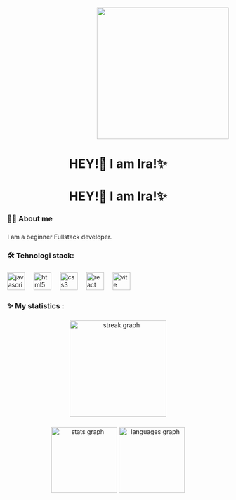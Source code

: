 <!-- HEY! -->

<!-- <div  align="center">
<img src="https://user-images.githubusercontent.com/74038190/213760705-0d5bf320-4f43-4352-b74b-0889ae726bf7.gif" height="300" width="500">
</div> -->

###

<!-- Baner -->

<!-- <img src="https://github.com/Anmol-Baranwal/Cool-GIFs-For-GitHub/assets/74038190/d48893bd-0757-481c-8d7e-ba3e163feae7" /> -->

###

<!-- - Star passing -->

<!-- <div  align="center">
<img src="https://github.com/Anmol-Baranwal/Cool-GIFs-For-GitHub/assets/74038190/7d484dc9-68a9-4ee6-a767-aea59035c12d" width="700" height="350">
</div> -->

###

<!-- Boy -->
<div  align="centr">
<div  align="right">
<img src="https://user-images.githubusercontent.com/74038190/235224431-e8c8c12e-6826-47f1-89fb-2ddad83b3abf.gif" width="300">
</div>
<div align="lrft">
<h1  align="center">HEY!👋 I am Ira!✨</h1>
</div>
</div>
<!-- **************************** -->

###

<h1  align="center">HEY!👋 I am Ira!✨</h1>

###

<h3 align="left">👩‍💻 About  me</h3>

###

<p align="left">I am a beginner Fullstack developer.</p>

###

<h3 align="left">🛠 Tehnologi stack:</h3>

###

<div align="left">
  <img src="https://cdn.jsdelivr.net/gh/devicons/devicon/icons/javascript/javascript-original.svg" height="40" alt="javascript logo"  />
  <img width="12" />
  <img src="https://cdn.jsdelivr.net/gh/devicons/devicon/icons/html5/html5-original.svg" height="40" alt="html5 logo"  />
  <img width="12" />
  <img src="https://cdn.jsdelivr.net/gh/devicons/devicon/icons/css3/css3-original.svg" height="40" alt="css3 logo"  />
  <img width="12" />
  <img src="https://cdn.jsdelivr.net/gh/devicons/devicon/icons/react/react-original.svg" height="40" alt="react logo"  />
  <img width="12" />
  <img src="https://skillicons.dev/icons?i=vite" height="40" alt="vite logo"  />
  <img width="12" />
</div>

###

###

<h3 align="left">✨  My statistics :</h3>

###

  <div align="center">
  <img src="https://streak-stats.demolab.com?user=Irina-Babenko&locale=en&mode=daily&theme=monokai-metallian&hide_border=false&border_radius=5&order=3" height="220" alt="streak graph"/>
</div>

###

 <div align="center">
  <img src="https://github-readme-stats.vercel.app/api?username=Irina-Babenko&hide_title=false&hide_rank=false&show_icons=true&include_all_commits=true&count_private=true&disable_animations=false&theme=dracula&locale=en&hide_border=false&order=1" height="150" alt="stats graph" />

  <img src="https://github-readme-stats.vercel.app/api/top-langs?username=Irina-Babenko&locale=en&hide_title=false&layout=compact&card_width=320&langs_count=5&theme=dracula&hide_border=false&order=2" height="150" alt="languages graph" />
</div>

<!--
**Irina-Babenko/Irina-Babenko** is a ✨ _special_ ✨ repository because its `README.md` (this file) appears on your GitHub profile.

Here are some ideas to get you started:

- 🔭 I’m currently working on ...
- 🌱 I’m currently learning ...
- 👯 I’m looking to collaborate on ...
- 🤔 I’m looking for help with ...
- 💬 Ask me about ...
- 📫 How to reach me: ...
- 😄 Pronouns: ...
- ⚡ Fun fact: ...
-->
